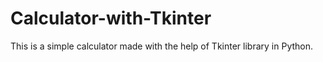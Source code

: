 # Calculator-with-Tkinter
This is a simple calculator made with the help of Tkinter library in Python.
